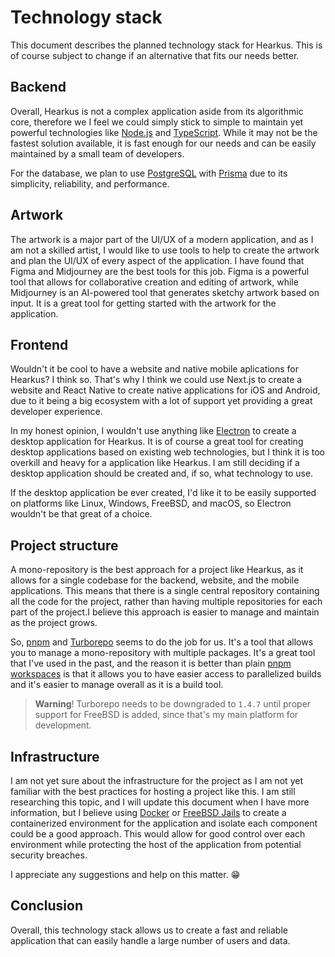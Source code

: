 # Technology stack

This document describes the planned technology stack for Hearkus. This is of
course subject to change if an alternative that fits our needs better.

## Backend

Overall, Hearkus is not a complex application aside from its algorithmic core,
therefore we I feel we could simply stick to simple to maintain yet powerful
technologies like [Node.js] and [TypeScript]. While it may not be the fastest
solution available, it is fast enough for our needs and can be easily maintained
by a small team of developers.

For the database, we plan to use [PostgreSQL] with [Prisma] due to its
simplicity, reliability, and performance.

[node.js]: https://nodejs.org/en/
[typescript]: https://www.typescriptlang.org/
[postgresql]: https://www.postgresql.org/
[prisma]: https://www.prisma.io/

## Artwork

The artwork is a major part of the UI/UX of a modern application, and as I am
not a skilled artist, I would like to use tools to help to create the artwork
and plan the UI/UX of every aspect of the application. I have found that Figma
and Midjourney are the best tools for this job. Figma is a powerful tool that
allows for collaborative creation and editing of artwork, while Midjourney is an
AI-powered tool that generates sketchy artwork based on input. It is a great
tool for getting started with the artwork for the application.

[figma]: https://www.figma.com/
[midjourney]: https://midjourney.com/

## Frontend

Wouldn't it be cool to have a website and native mobile aplications for Hearkus?
I think so. That's why I think we could use Next.js to create a website and
React Native to create native applications for iOS and Android, due to it being
a big ecosystem with a lot of support yet providing a great developer
experience.

In my honest opinion, I wouldn't use anything like [Electron] to create a
desktop application for Hearkus. It is of course a great tool for creating
desktop applications based on existing web technologies, but I think it is too
overkill and heavy for a application like Hearkus. I am still deciding if a
desktop application should be created and, if so, what technology to use.

If the desktop application be ever created, I'd like it to be easily supported
on platforms like Linux, Windows, FreeBSD, and macOS, so Electron wouldn't be
that great of a choice.

[electron]: https://www.electronjs.org/

## Project structure

A mono-repository is the best approach for a project like Hearkus, as it allows
for a single codebase for the backend, website, and the mobile applications.
This means that there is a single central repository containing all the code for
the project, rather than having multiple repositories for each part of the
project.I believe this approach is easier to manage and maintain as the project
grows.

So, [pnpm] and [Turborepo] seems to do the job for us. It's a tool that allows
you to manage a mono-repository with multiple packages. It's a great tool that
I've used in the past, and the reason it is better than plain [pnpm workspaces]
is that it allows you to have easier access to parallelized builds and it's
easier to manage overall as it is a build tool.

> **Warning**! Turborepo needs to be downgraded to `1.4.7` until proper support
> for FreeBSD is added, since that's my main platform for development.

[pnpm]: https://pnpm.io/
[turborepo]: https://turborepo.com/
[pnpm workspaces]: https://pnpm.io/workspaces

## Infrastructure

I am not yet sure about the infrastructure for the project as I am not yet
familiar with the best practices for hosting a project like this. I am still
researching this topic, and I will update this document when I have more
information, but I believe using [Docker] or [FreeBSD Jails] to create a
containerized environment for the application and isolate each component could
be a good approach. This would allow for good control over each environment
while protecting the host of the application from potential security breaches.

I appreciate any suggestions and help on this matter. 😁

[docker]: https://www.docker.com/
[freebsd jails]: https://www.freebsd.org/doc/handbook/jails.html

## Conclusion

Overall, this technology stack allows us to create a fast and reliable
application that can easily handle a large number of users and data.
